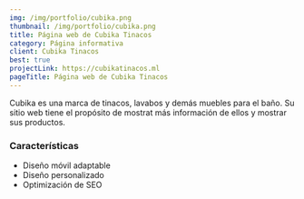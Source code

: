 ```yaml
---
img: /img/portfolio/cubika.png
thumbnail: /img/portfolio/cubika.png
title: Página web de Cubika Tinacos
category: Página informativa
client: Cubika Tinacos
best: true
projectLink: https://cubikatinacos.ml
pageTitle: Página web de Cubika Tinacos
---
```


Cubika es una marca de tinacos, lavabos y demás muebles para el baño. Su sitio web tiene el propósito de mostrat más información de ellos y mostrar sus productos.

### Características

* Diseño móvil adaptable
* Diseño personalizado 
* Optimización de SEO